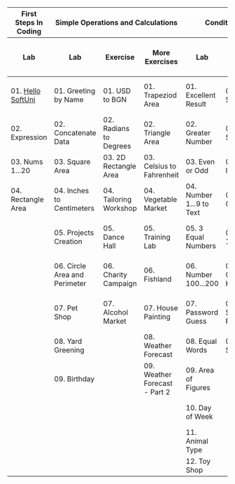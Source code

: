 <table>
  <thead>
    <tr>
      <th style="text-align: center;">First Steps In Coding</th>
      <th colspan="3" style="text-align: center;">Simple Operations and Calculations</th>
      <th colspan="3" style="text-align: center;">Conditional Statements</th>
      <th colspan="2" style="text-align:center;">Nested Conditional Statements</th>
      <th colspan="2" style="text-align:center;">While-Loop</th>
      <th colspan="2" style="text-align:center;">For-Loop</th>  
      <th colspan="4" style="text-align:center;">Nested Loops</th>      
    </tr>
    <tr>
      <th style="text-align:center">Lab</th>
      <th style="text-align:center">Lab</th>
      <th style="text-align:center">Exercise</th>
      <th style="text-align:center">More Exercises</th>
      <th style="text-align:center">Lab</th>
      <th style="text-align:center">Exercise</th>
      <th style="text-align:center">More Exercises</th>
      <th style="text-align:center">Lab</th>
      <th style="text-align:center">Exercise</th>
      <th style="text-align:center">Lab</th>
      <th style="text-align:center">Exercise</th>
      <th style="text-align:center">Lab</th>
      <th style="text-align:center">Exercise</th>  
      <th style="text-align:center">Lab</th>
      <th style="text-align:center">Exercise</th> 
      <th style="text-align:center">More Exercises - Lab</th>
      <th style="text-align:center">More Exercises - Exercise</th>        
    </tr>
  </thead>
  <tbody>
    <tr>
      <td>01. <a href="https://github.com/RadostinV-Stoychev/SoftuniCourses/blob/master/Programming%20Basics/C%23/01.FirstStepsInCoding/P01_HelloSoftUni/P01_HelloSoftUni.cs">Hello SoftUni</a></td>
      <td>01. <a>Greeting by Name</a></td>
      <td>01. <a>USD to BGN</a></td>
      <td>01. <a>Trapeziod Area</a></td>
      <td>01. <a>Excellent Result</a></td>
      <td>01. <a>Sum Seconds</a></td>
      <td>01. <a>Pipes In Pool</a></td>
      <td>01. <a>Personal Titles</a></td>
      <td>01. <a>Point on Rectangle Border</a></td>
      <td>01. <a>Number in Range [1...100]</a></td>
      <td>01. <a>Old Books</a></td>
      <td>01. <a>Numbers from 1 to 100</a></td>
      <td>01. <a>Numbers Ending in 7</a></td>
      <td>01. <a>Numbers N...1</a></td>
      <td>01. <a>Matrix</a></td>
      <td>01. <a>Unique PIN Codes</a></td>
      <td>01. <a>Secret Door's Lock</a></td>
    </tr>
    <tr>
      <td>02. <a>Expression</a></td>
      <td>02. <a>Concatenate Data</a></td></td>
      <td>02. <a>Radians to Degrees</a></td></td>
      <td>02. <a>Triangle Area</a></td></td>
      <td>02. <a>Greater Number</a></td></td>
      <td>02. <a>Bonus Score</a></td></td>
      <td>02. <a>Sleepy Tom Cat</a></td>
      <td>02. <a>Small Shop</a></td>
      <td>02. <a>Cinema</a></td>
      <td>02. <a>Sequence 2k+1</a></td>
      <td>02. <a>Exam Preparation</a></td>
      <td>02. <a>Latin Letters</a></td>
      <td>02. <a>Half Sum Element</a></td>
      <td>02. <a>Numbers 1...N with Step 3</a></td>
      <td>02. <a>Number Pyramid</a></td>
      <td>02. <a>Letters Combinations</a></td>
      <td>02. <a>Sum of Two Numbers</a></td>
    </tr>
    <tr>
      <td>03. <a>Nums 1...20</a></td>
      <td>03. <a>Square Area</a></td></td>
      <td>03. <a>2D Rectangle Area</a></td></td>
      <td>03. <a>Celsius to Fahrenheit</a></td></td>
      <td>03. <a>Even or Odd</a></td></td>
      <td>03. <a>Speed Info</a></td></td>
      <td>03. <a>Harvest</a></td>
      <td>03. <a>Point in Rectangle</a></td>
      <td>03. <a>Summer Outfit</a></td>
      <td>03. <a>Account Balance</a></td>
      <td>03. <a>Vacation</a></td>
      <td>03. <a>Sum Numbers</a></td>
      <td>03. <a>Odd / Even Position</a></td>
      <td>03. <a>Even Powers of 2</a></td>
      <td>03. <a>Coding</a></td>
      <td>03. <a>Lucky Numbers</a></td>
      <td>03. <a>Profit</a></td>      
    </tr>
    <tr>
      <td>04. <a>Rectangle Area</a></td>
      <td>04. <a>Inches to Centimeters</a></td></td>
      <td>04. <a>Tailoring Workshop</a></td></td>
      <td>04. <a>Vegetable Market</a></td></td>
      <td>04. <a>Number 1...9 to Text</a></td></td>
      <td>04. <a>Metric Converter</a></td></td>
      <td>04. <a>Transport Price</a></td>
      <td>04. <a>Fruit or Vegetable</a></td>
      <td>04. <a>New House</a></td>
      <td>04. <a>Max Number</a></td>
      <td>04. <a>Walking</a></td>
      <td>04. <a>Number sequence</a></td>
      <td>04. <a>Equal Pairs</a></td>  
      <td>04. <a>Combination</a></td>
      <td>04. <a>Equal Sums Even Odd Position</a></td>
      <td>04. <a>Car Number</a></td>
      <td>04. <a>HappyCat Parking</a></td>          
    </tr>
    <tr>
      <td></td>
      <td>05. <a>Projects Creation</a></td>
      <td>05. <a>Dance Hall</a></td>
      <td>05. <a>Training Lab</a></td>
      <td>05. <a>3 Equal Numbers</a></td>
      <td>05. <a>Time + 15 Minutes</a></td>
      <td>05. <a>Firm</a></td>
      <td>05. <a>Invalid Number</a></td>
      <td>05. <a>Fishing Boat</a></td>
      <td>05. <a>Min Number</a></td>
      <td>05. <a>Coins</a></td>
      <td>05. <a>Left and Right Sum</a></td>
      <td>05. <a>Histogram</a></td>   
      <td>05. <a>Building</a></td>
      <td>05. <a>Equal Sums Left Right Position</a></td>
      <td>05. <a>Challenge the Wedding</a></td>
      <td>05. <a>The song of the wheels</a></td>         
    </tr>
    <tr>
      <td></td>
      <td>06. <a>Circle Area and Perimeter</a></td>
      <td>06. <a>Charity Campaign</a></td>
      <td>06. <a>Fishland</a></td>
      <td>06. <a>Number 100...200</a></td>
      <td>06. <a>Godzilla vs. Kong</a></td>
      <td>06. <a>Pets</a></td>
      <td>06. <a>Fruit Shop</a></td>
      <td>06. <a>Journey</a></td>
      <td>06. <a>Graduation</a></td>
      <td>06. <a>Cake</a></td>
      <td>06. <a>Odd Even Sum</a></td>
      <td>06. <a>Divide without remainder</a></td>   
      <td>06. <a>Travelling</a></td>
      <td>06. <a>Sum Prime Non Prime</a></td>
      <td>06. <a>Wedding Seats</a></td>
      <td>06. <a>Prime Pairs</a></td>         
    </tr>
    <tr>
      <td></td>
      <td>07. <a>Pet Shop</a></td>
      <td>07. <a>Alcohol Market</a></td>
      <td>07. <a>House Painting</a></td>
      <td>07. <a>Password Guess</a></td>
      <td>07. <a>World Swimming Record</a></td>
      <td>07. <a>Flower Shop</a></td>
      <td>07. <a>Trade Commissions</a></td>
      <td>07. <a>Operations Between Numbers</a></td>
      <td>07. <a>Graduation pt.2</a></td>
      <td></td>
      <td>07. <a>Vowels Sum</a></td>
      <td>07. <a>Salary</a></td>      
      <td>07. <a>Name Wars</a></td>
      <td>07. <a>Train The Trainers</a></td>
      <td>07. <a>Safe Passwords Generator</a></td>
      <td></td>      
    </tr>
    <tr>
      <td></td>
      <td>08. <a>Yard Greening</a></td>
      <td></td>
      <td>08. <a>Weather Forecast</a></td>
      <td>08. <a>Equal Words</a></td>
      <td>08. <a>Scholarship</a></td>
      <td>08. <a>Fuel Tank</a></td>
      <td>08. <a>Ski Trip</a></td>
      <td>08. <a>Hotel Room</a></td>
      <td>08. <a>Moving</a></td>
      <td></td>
      <td>08. <a>Clever Lily</a></td>
      <td></td>      
      <td>08. <a>Cookie factory</a></td>
      <td>08. <a>Fishing</a></td>
      <td></td>
      <td></td>
    </tr>
    <tr>
      <td></td>
      <td>09. <a>Birthday</a></td>
      <td></td>
      <td>09. <a>Weather Forecast - Part 2</a></td>
      <td>09. <a>Area of Figures</a></td>
      <td></td>
      <td>09. <a>Fuel Tank - Part 2</a></td>
      <td></td>
      <td>09. <a>On Time for the Exam</a></td>
      <td></td>
      <td></td>
      <td></td>      
      <td></td>
      <td>09. <a>Magic Numbers</a></td>
      <td>09. <a>Password Generator</a></td>
      <td></td>
      <td></td>
    </tr>
    <tr>
      <td></td>
      <td></td>
      <td></td>
      <td></td>
      <td>10. <a>Day of Week</a></td>
      <td></td>
      <td></td>
      <td></td>
      <td>10. <a>Volleyball</a></td>
      <td></td>
      <td></td>
      <td></td>
      <td></td> 
      <td></td>
      <td>10. <a>Special Numbers</a></td>
      <td></td>
      <td></td>           
    </tr> 
    <tr>
      <td></td>
      <td></td>
      <td></td>
      <td></td>
      <td>11. <a>Animal Type</a></td>
      <td></td>
      <td></td>
      <td></td>
      <td></td>
      <td></td>
      <td></td>
      <td></td>
      <td></td>    
      <td></td>
      <td></td>
      <td></td>
      <td></td>        
    </tr>
    <tr>
      <td></td>
      <td></td>
      <td></td>
      <td></td>
      <td>12. <a>Toy Shop</a></td>
      <td></td>
      <td></td>
      <td></td>
      <td></td>
      <td></td>
      <td></td>
      <td></td>
      <td></td>   
      <td></td>
      <td></td>
      <td></td>
      <td></td>         
    </tr>        
  </tbody>
</table>
